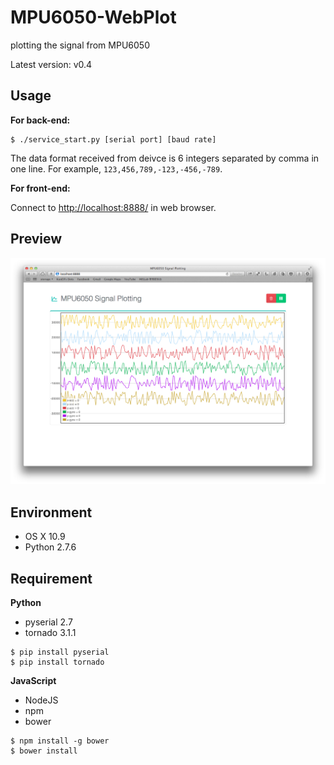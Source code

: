 MPU6050-WebPlot
===============

plotting the signal from MPU6050

Latest version: v0.4

Usage
-----

**For back-end:**

```
$ ./service_start.py [serial port] [baud rate]
```

The data format received from deivce is 6 integers separated by comma in one line. For example, `123,456,789,-123,-456,-789`.

**For front-end:**

Connect to [http://localhost:8888/](http://localhost:8888) in web browser.

Preview
-------

![web plot](preview.png)

Environment
-----------

- OS X 10.9
- Python 2.7.6

Requirement
-----------

**Python**

- pyserial 2.7
- tornado 3.1.1

```
$ pip install pyserial
$ pip install tornado
```

**JavaScript**

- NodeJS
- npm
- bower

```
$ npm install -g bower
$ bower install
```




